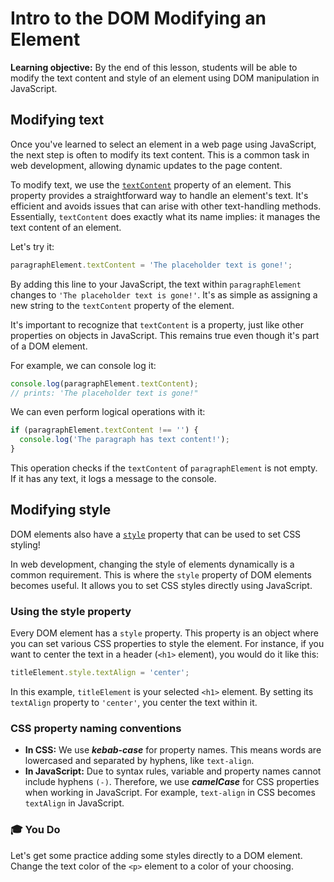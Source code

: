 <h1>
  <span class="headline">Intro to the DOM</span>
  <span class="subhead">Modifying an Element</span>
</h1>

**Learning objective:** By the end of this lesson, students will be able to modify the text content and style of an element using DOM manipulation in JavaScript.

## Modifying text

Once you've learned to select an element in a web page using JavaScript, the next step is often to modify its text content. This is a common task in web development, allowing dynamic updates to the page content.

To modify text, we use the [`textContent`](https://developer.mozilla.org/en-US/docs/Web/API/Node/textContent) property of an element. This property provides a straightforward way to handle an element's text. It's efficient and avoids issues that can arise with other text-handling methods. Essentially, `textContent` does exactly what its name implies: it manages the text content of an element.

Let's try it:

```javascript
paragraphElement.textContent = 'The placeholder text is gone!';
```

By adding this line to your JavaScript, the text within `paragraphElement` changes to `'The placeholder text is gone!'`. It's as simple as assigning a new string to the `textContent` property of the element.

It's important to recognize that `textContent` is a property, just like other properties on objects in JavaScript. This remains true even though it's part of a DOM  element.

For example, we can console log it:

```javascript
console.log(paragraphElement.textContent);
// prints: 'The placeholder text is gone!"
```

We can even perform logical operations with it:

```javascript
if (paragraphElement.textContent !== '') {
  console.log('The paragraph has text content!');
}
```

This operation checks if the `textContent` of `paragraphElement` is not empty. If it has any text, it logs a message to the console.

## Modifying style

DOM elements also have a [`style`](https://developer.mozilla.org/en-US/docs/Web/API/HTMLElement/style) property that can be used to set CSS styling!

In web development, changing the style of elements dynamically is a common requirement. This is where the `style` property of DOM elements becomes useful. It allows you to set CSS styles directly using JavaScript.

### Using the style property

Every DOM element has a `style` property. This property is an object where you can set various CSS properties to style the element. For instance, if you want to center the text in a header (`<h1>` element), you would do it like this:

```js
titleElement.style.textAlign = 'center';
```

In this example, `titleElement` is your selected `<h1>` element. By setting its `textAlign` property to `'center'`, you center the text within it.

### CSS property naming conventions

- **In CSS:** We use ***kebab-case*** for property names. This means words are lowercased and separated by hyphens, like `text-align`.
- **In JavaScript:** Due to syntax rules, variable and property names cannot include hyphens `(-)`. Therefore, we use ***camelCase*** for CSS properties when working in JavaScript. For example, `text-align` in CSS becomes `textAlign` in JavaScript.

### 🎓 You Do

Let's get some practice adding some styles directly to a DOM element. Change the text color of the `<p>` element to a color of your choosing.
